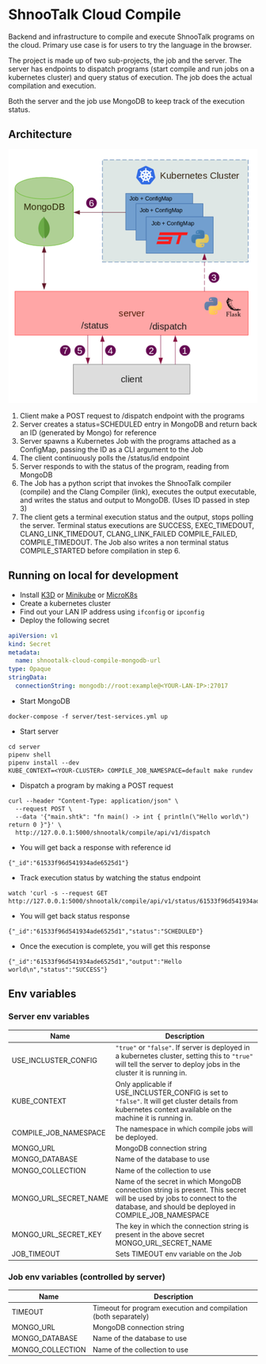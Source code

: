 # ShnooTalk Cloud Compile

Backend and infrastructure to compile and execute ShnooTalk programs on the cloud.
Primary use case is for users to try the language in the browser.

The project is made up of two sub-projects, the job and the server. The server
has endpoints to dispatch programs (start compile and run jobs on a kubernetes cluster)
and query status of execution. The job does the actual compilation and execution.

Both the server and the job use MongoDB to keep track of the execution status.

## Architecture

![arch.png](arch.png)

1. Client make a POST request to /dispatch endpoint with the programs
2. Server creates a status=SCHEDULED entry in MongoDB and return back an ID (generated by Mongo) for reference
3. Server spawns a Kubernetes Job with the programs attached as a ConfigMap, passing the ID as a CLI argument to the Job
4. The client continuously polls the /status/id endpoint
5. Server responds to with the status of the program, reading from MongoDB
6. The Job has a python script that invokes the ShnooTalk compiler (compile) and the Clang Compiler (link), executes the output executable, and writes the status and output to MongoDB. (Uses ID passed in step 3)
7. The client gets a terminal execution status and the output, stops polling the server. Terminal status executions are SUCCESS, EXEC_TIMEDOUT, CLANG_LINK_TIMEDOUT, CLANG_LINK_FAILED COMPILE_FAILED, COMPILE_TIMEDOUT. The Job also writes a non terminal status COMPILE_STARTED before compilation in step 6.

## Running on local for development

+ Install [K3D](https://k3d.io/v4.4.8/) or [Minikube](https://minikube.sigs.k8s.io/docs/start/) or [MicroK8s](https://microk8s.io/)
+ Create a kubernetes cluster
+ Find out your LAN IP address using `ifconfig` or `ipconfig`
+ Deploy the following secret
```yaml
apiVersion: v1
kind: Secret
metadata:
  name: shnootalk-cloud-compile-mongodb-url
type: Opaque
stringData:
  connectionString: mongodb://root:example@<YOUR-LAN-IP>:27017
```
+ Start MongoDB

```
docker-compose -f server/test-services.yml up
```
+ Start server
```
cd server
pipenv shell
pipenv install --dev
KUBE_CONTEXT=<YOUR-CLUSTER> COMPILE_JOB_NAMESPACE=default make rundev
```
+ Dispatch a program by making a POST request
```
curl --header "Content-Type: application/json" \
  --request POST \
  --data '{"main.shtk": "fn main() -> int { println(\"Hello world\") return 0 }"}' \
  http://127.0.0.1:5000/shnootalk/compile/api/v1/dispatch
```
+ You will get back a response with reference id
```
{"_id":"61533f96d541934ade6525d1"}
```
+ Track execution status by watching the status endpoint
```
watch 'curl -s --request GET http://127.0.0.1:5000/shnootalk/compile/api/v1/status/61533f96d541934ade6525d1'
```
+ You will get back status response
```
{"_id":"61533f96d541934ade6525d1","status":"SCHEDULED"}
```
+ Once the execution is complete, you will get this response
```
{"_id":"61533f96d541934ade6525d1","output":"Hello world\n","status":"SUCCESS"}
```

## Env variables


### Server env variables

| Name                  | Description    
|-----------------------|-------------
| USE_INCLUSTER_CONFIG  | `"true"` or `"false"`. If server is deployed in a kubernetes cluster, setting this to `"true"` will tell the server to deploy jobs in the cluster it is running in.
| KUBE_CONTEXT          | Only applicable if USE_INCLUSTER_CONFIG is set to `"false"`. It will get cluster details from kubernetes context available on the machine it is running in.
| COMPILE_JOB_NAMESPACE | The namespace in which compile jobs will be deployed.
| MONGO_URL             | MongoDB connection string 
| MONGO_DATABASE        | Name of the database to use
| MONGO_COLLECTION      | Name of the collection to use
| MONGO_URL_SECRET_NAME | Name of the secret in which MongoDB connection string is present. This secret will be used by jobs to connect to the database, and should be deployed in COMPILE_JOB_NAMESPACE
| MONGO_URL_SECRET_KEY  | The key in which the connection string is present in the above secret MONGO_URL_SECRET_NAME
| JOB_TIMEOUT           | Sets TIMEOUT env variable on the Job

### Job env variables (controlled by server)

| Name              | Description 
|-------------------|-------------
| TIMEOUT           | Timeout for program execution and compilation (both separately)
| MONGO_URL         | MongoDB connection string 
| MONGO_DATABASE    | Name of the database to use
| MONGO_COLLECTION  | Name of the collection to use
